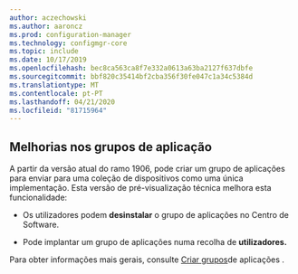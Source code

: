 ```yaml
---
author: aczechowski
ms.author: aaroncz
ms.prod: configuration-manager
ms.technology: configmgr-core
ms.topic: include
ms.date: 10/17/2019
ms.openlocfilehash: bec8ca563ca8f7e332a0613a63ba2127f637dbfe
ms.sourcegitcommit: bbf820c35414bf2cba356f30fe047c1a34c5384d
ms.translationtype: MT
ms.contentlocale: pt-PT
ms.lasthandoff: 04/21/2020
ms.locfileid: "81715964"
---
```

## <a name="improvements-to-application-groups"></a><a name="bkmk_appgrp"></a>Melhorias nos grupos de aplicação

<!--4760058-->

A partir da versão atual do ramo 1906, pode criar um grupo de aplicações para enviar para uma coleção de dispositivos como uma única implementação. Esta versão de pré-visualização técnica melhora esta funcionalidade:

- Os utilizadores podem **desinstalar** o grupo de aplicações no Centro de Software.

- Pode implantar um grupo de aplicações numa recolha de **utilizadores.**

Para obter informações mais gerais, consulte [Criar grupos](../../../../../apps/deploy-use/create-app-groups.md)de aplicações .
